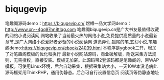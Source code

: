 # biqugevip
笔趣阁源码demo：https://biqugevip.cn/
煜樽一品文学网demo：http://www.xn--4gq97nn8tlqg.com
笔趣阁biqugevip.cn是广大书友最值得收藏的网络小说阅读网,网站收录了当前最火热的网络小说,免费提供高质量的小说最新章节,是广大网络小说爱好者必备的小说阅读网
道诡异仙,狐尾的笔,玄幻小说,笔趣阁demo:https://biqugevip.cn/ebook/24039.html
本程序是ygbook二开，增加了对笔趣阁模板的优化和执行
最新小说网站源码，商业破解版，附送采集方法规则，无需授权，直接安装。模板无加密。此源码带2套源码都是笔趣阁的，带WAP模板。可使用Linux环境，后台自动采集，根据采集站大小，一天10W本没毛病此源码框架用ThinkPHP，通用伪静态。后台可自行设置信息页 阅读页等伪静态地址
